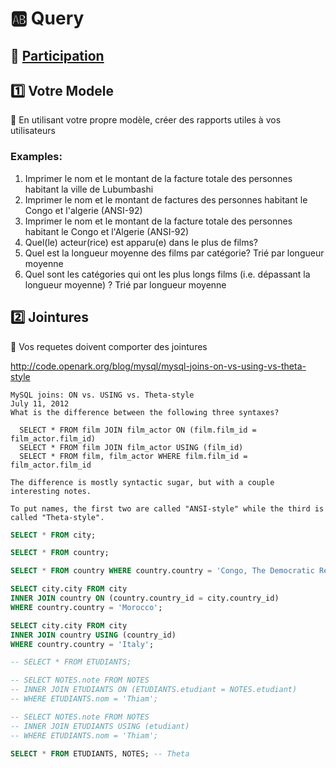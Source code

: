 # :ab: Query

## :bookmark: [Participation](Participation.md)

## :one: Votre Modele

:pushpin: En utilisant votre propre modèle, créer des rapports utiles à vos utilisateurs 

### Examples:

1. Imprimer le nom et le montant de la facture totale des personnes habitant la ville de Lubumbashi
2. Imprimer le nom et le montant de factures des personnes habitant le Congo et l'algerie (ANSI-92)
3. Imprimer le nom et le montant de la facture totale des personnes habitant le Congo et l'Algerie (ANSI-92)
4. Quel(le) acteur(rice) est apparu(e) dans le plus de films?
5. Quel est la longueur moyenne des films par catégorie? Trié par longueur moyenne
6. Quel sont les catégories qui ont les plus longs films (i.e. dépassant la longueur moyenne) ? Trié par longueur moyenne

## :two: Jointures

:pushpin: Vos requetes doivent comporter des jointures

http://code.openark.org/blog/mysql/mysql-joins-on-vs-using-vs-theta-style

```
MySQL joins: ON vs. USING vs. Theta-style
July 11, 2012
What is the difference between the following three syntaxes?

  SELECT * FROM film JOIN film_actor ON (film.film_id = film_actor.film_id)
  SELECT * FROM film JOIN film_actor USING (film_id)
  SELECT * FROM film, film_actor WHERE film.film_id = film_actor.film_id

The difference is mostly syntactic sugar, but with a couple interesting notes.

To put names, the first two are called "ANSI-style" while the third is called "Theta-style".
```


```sql
SELECT * FROM city;

SELECT * FROM country;

SELECT * FROM country WHERE country.country = 'Congo, The Democratic Republic of the';

SELECT city.city FROM city
INNER JOIN country ON (country.country_id = city.country_id)
WHERE country.country = 'Morocco';

SELECT city.city FROM city
INNER JOIN country USING (country_id)
WHERE country.country = 'Italy';
```


```sql
-- SELECT * FROM ETUDIANTS;

-- SELECT NOTES.note FROM NOTES
-- INNER JOIN ETUDIANTS ON (ETUDIANTS.etudiant = NOTES.etudiant)
-- WHERE ETUDIANTS.nom = 'Thiam';

-- SELECT NOTES.note FROM NOTES
-- INNER JOIN ETUDIANTS USING (etudiant)
-- WHERE ETUDIANTS.nom = 'Thiam';

SELECT * FROM ETUDIANTS, NOTES; -- Theta
```
